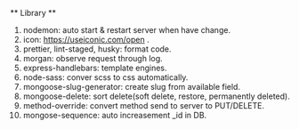 

** Library **
1. nodemon: auto start & restart server when have change.
2. icon: https://useiconic.com/open .
3. prettier, lint-staged, husky: format code.
4. morgan: observe request through log.
5. express-handlebars: template engines.
6. node-sass: conver scss to css automatically.
7. mongoose-slug-generator: create slug from available field.
8. mongoose-delete: sort delete(soft delete, restore, permanently deleted).
9. method-override: convert method send to server to PUT/DELETE.
10. mongose-sequence: auto increasement _id in DB.
